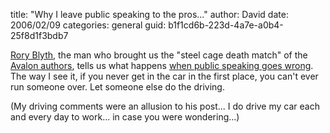 
title: "Why I leave public speaking to the pros..."
author: David
date: 2006/02/09
categories: general
guid: b1f1cd6b-223d-4a7e-a0b4-25f8d1f3bdb7

[Rory Blyth](http://neopoleon.com/blog/), the man who brought us the "steel cage death match" of the [Avalon authors](http://neopoleon.com/blog/posts/17092.aspx), tells us what happens [when public speaking goes wrong](http://neopoleon.com/blog/posts/17449.aspx). The way I see it, if you never get in the car in the first place, you can't ever run someone over. Let someone else do the driving.

(My driving comments were an allusion to his post... I do drive my car each and every day to work... in case you were wondering...)

